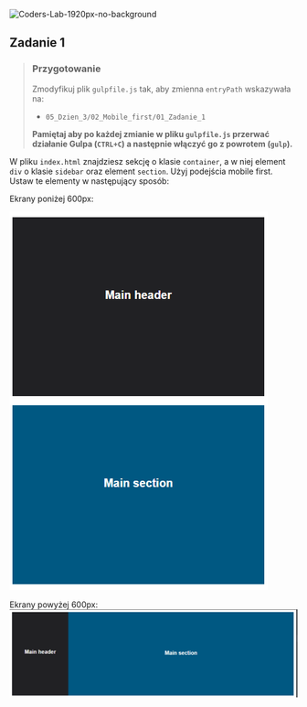 ![Coders-Lab-1920px-no-background](https://user-images.githubusercontent.com/30623667/104709394-2cabee80-571f-11eb-9518-ea6a794e558e.png)


## Zadanie 1

> ### Przygotowanie
> Zmodyfikuj plik `gulpfile.js` tak, aby zmienna `entryPath` wskazywała na:
> -  `05_Dzien_3/02_Mobile_first/01_Zadanie_1`
>
> **Pamiętaj aby po każdej zmianie w pliku `gulpfile.js` przerwać działanie Gulpa (`CTRL+C`) a następnie włączyć go z powrotem (`gulp`).**

W pliku `index.html` znajdziesz sekcję o klasie `container`, a w niej element `div` o klasie `sidebar` oraz element `section`.  Użyj podejścia mobile first.
Ustaw te elementy w następujący sposób:

Ekrany poniżej 600px:

![Mobile](images/mobile.png)

Ekrany powyżej 600px:
![PC](images/pc.png)
